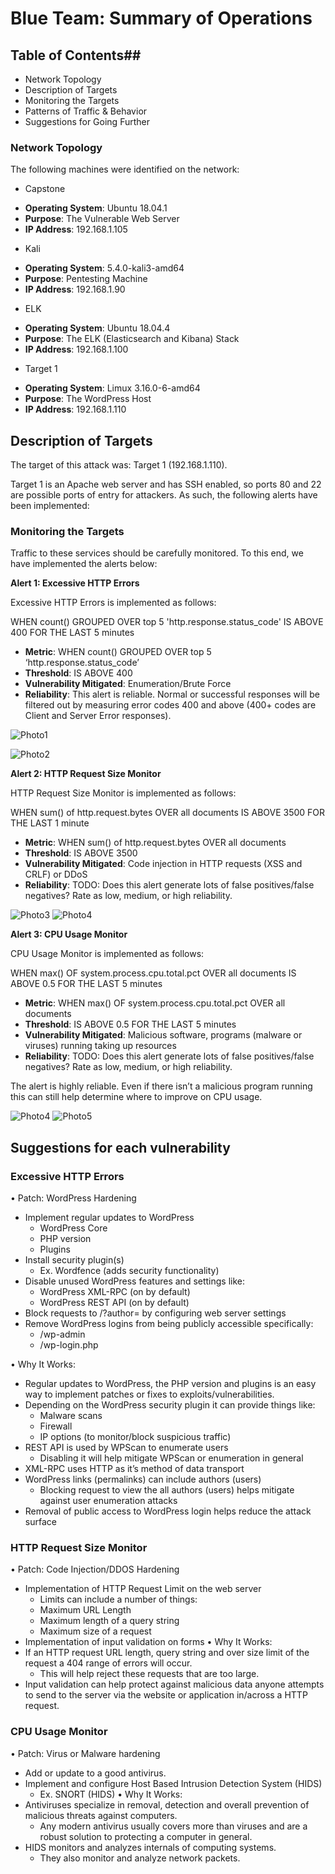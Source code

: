 # Blue Team: Summary of Operations #
## Table of Contents##
  *	Network Topology
  * Description of Targets
  *	Monitoring the Targets
  * Patterns of Traffic & Behavior
  * Suggestions for Going Further

### Network Topology ###

The following machines were identified on the network:

  * Capstone 
  - **Operating System**: Ubuntu 18.04.1
  -	**Purpose**: The Vulnerable Web Server
  -	**IP Address**: 192.168.1.105
  * Kali
  -	**Operating System**: 5.4.0-kali3-amd64
  -	**Purpose**: Pentesting Machine
  -	**IP Address**: 192.168.1.90
  * ELK
  -	**Operating System**: Ubuntu 18.04.4
  -	**Purpose**: The ELK (Elasticsearch and Kibana)  Stack
  -	**IP Address**: 192.168.1.100
  * Target 1
  -	**Operating System**: Limux 3.16.0-6-amd64
  -	**Purpose**: The WordPress Host
  -	**IP Address**: 192.168.1.110

## Description of Targets ##

The target of this attack was: Target 1 (192.168.1.110).

Target 1 is an Apache web server and has SSH enabled, so ports 80 and 22 are possible ports of entry for attackers. As such, the following alerts have been implemented:

### Monitoring the Targets ###

Traffic to these services should be carefully monitored. To this end, we have implemented the alerts below:

**Alert 1: Excessive HTTP Errors**
    
Excessive HTTP Errors is implemented as follows:

WHEN count() GROUPED OVER top 5 'http.response.status_code' IS ABOVE 400 FOR THE LAST 5 minutes 

* **Metric**: WHEN count() GROUPED OVER top 5 ‘http.response.status_code’
* **Threshold**: IS ABOVE 400
* **Vulnerability Mitigated**: Enumeration/Brute Force
* **Reliability**: This alert is reliable. Normal or successful responses will be filtered out by measuring error codes 400 and above (400+ codes are Client and Server Error responses).

![Photo1](Photos/1.png)

![Photo2](Photos/2.png)

  **Alert 2: HTTP Request Size Monitor**
  
HTTP Request Size Monitor is implemented as follows:

WHEN sum() of http.request.bytes OVER all documents IS ABOVE 3500 FOR THE LAST 1 minute 

*	**Metric**: WHEN sum() of http.request.bytes OVER all documents
*	**Threshold**: IS ABOVE 3500 
*	**Vulnerability Mitigated**: Code injection in HTTP requests (XSS and CRLF) or DDoS 
*	**Reliability**: TODO: Does this alert generate lots of false positives/false negatives? Rate as low, medium, or high reliability.

![Photo3](Photos/3.png)
![Photo4](Photos/4.png)

**Alert 3: CPU Usage Monitor**
  
CPU Usage Monitor is implemented as follows:

WHEN max() OF system.process.cpu.total.pct OVER all documents IS ABOVE 0.5 FOR THE LAST 5 minutes 

* **Metric**: WHEN max() OF system.process.cpu.total.pct OVER all documents
*	**Threshold**: IS ABOVE 0.5 FOR THE LAST 5 minutes 
*	**Vulnerability Mitigated**: Malicious software, programs (malware or viruses) running taking up resources
*	**Reliability**: TODO: Does this alert generate lots of false positives/false negatives? Rate as low, medium, or high reliability.

The alert is highly reliable. Even if there isn’t a malicious program running this can still help determine where to improve on CPU usage.

![Photo4](Photos/5.png)
![Photo5](Photos/6.png)

## Suggestions for each vulnerability ##

### Excessive HTTP Errors ###

•	Patch: WordPress Hardening
  - Implement regular updates to WordPress
    -	WordPress Core
    -	PHP version
    -	Plugins
  -	Install security plugin(s)
    -	Ex. Wordfence (adds security functionality)
  -	Disable unused WordPress features and settings like:
    -	WordPress XML-RPC (on by default)
    -	WordPress REST API (on by default)
  -	Block requests to /?author= by configuring web server settings
  -	Remove WordPress logins from being publicly accessible specifically:
    -	/wp-admin
    -	/wp-login.php

•	Why It Works:
  -	Regular updates to WordPress, the PHP version and plugins is an easy way to implement patches or fixes to exploits/vulnerabilities.
  -	Depending on the WordPress security plugin it can provide things like:
    -	Malware scans
    -	Firewall
    -	IP options (to monitor/block suspicious traffic)
  -	REST API is used by WPScan to enumerate users
    -	Disabling it will help mitigate WPScan or enumeration in general
  -	XML-RPC uses HTTP as it’s method of data transport
  -	WordPress links (permalinks) can include authors (users)
    -	Blocking request to view the all authors (users) helps mitigate against user enumeration attacks
  -	Removal of public access to WordPress login helps reduce the attack surface

### HTTP Request Size Monitor ###

•	Patch: Code Injection/DDOS Hardening
  -	Implementation of HTTP Request Limit on the web server
    -	Limits can include a number of things:
    -	Maximum URL Length  
    -	Maximum length of a query string
    -	Maximum size of a request
  -	Implementation of input validation on forms
•	Why It Works:
  -	If an HTTP request URL length, query string and over size limit of the request a 404 range of errors will occur.
    -	This will help reject these requests that are too large.
  -	Input validation can help protect against malicious data anyone attempts to send to the server via the website or application in/across a HTTP request.

### CPU Usage Monitor ###

•	Patch: Virus or Malware hardening
  -	Add or update to a good antivirus.
  -	Implement and configure Host Based Intrusion Detection System (HIDS)
    -	Ex. SNORT (HIDS)
•	Why It Works:
  -	Antiviruses specialize in removal, detection and overall prevention of malicious threats against computers.
    -	Any modern antivirus usually covers more than viruses and are a robust solution to protecting a computer in general.
  -	HIDS monitors and analyzes internals of computing systems.
    -	They also monitor and analyze network packets.